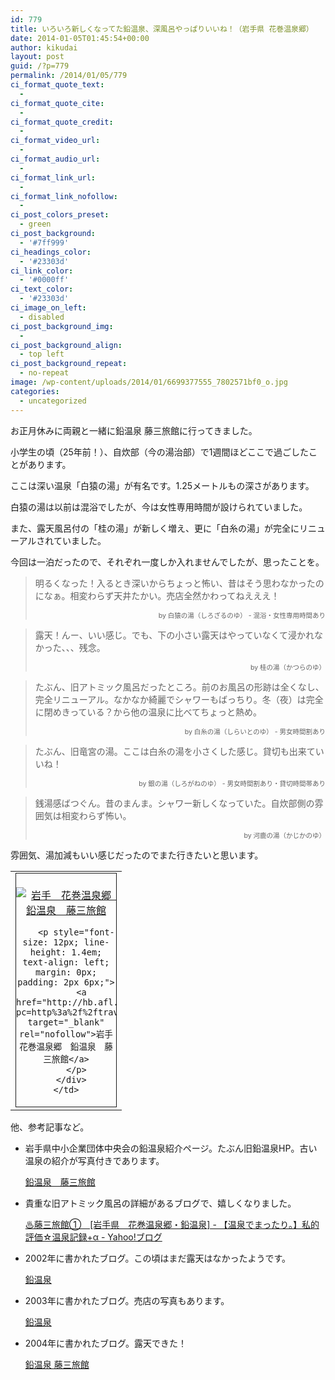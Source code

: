 ```yaml
---
id: 779
title: いろいろ新しくなってた鉛温泉、深風呂やっぱりいいね！（岩手県 花巻温泉郷）
date: 2014-01-05T01:45:54+00:00
author: kikudai
layout: post
guid: /?p=779
permalink: /2014/01/05/779
ci_format_quote_text:
  - 
ci_format_quote_cite:
  - 
ci_format_quote_credit:
  - 
ci_format_video_url:
  - 
ci_format_audio_url:
  - 
ci_format_link_url:
  - 
ci_format_link_nofollow:
  - 
ci_post_colors_preset:
  - green
ci_post_background:
  - '#7ff999'
ci_headings_color:
  - '#23303d'
ci_link_color:
  - '#0000ff'
ci_text_color:
  - '#23303d'
ci_image_on_left:
  - disabled
ci_post_background_img:
  - 
ci_post_background_align:
  - top left
ci_post_background_repeat:
  - no-repeat
image: /wp-content/uploads/2014/01/6699377555_7802571bf0_o.jpg
categories:
  - uncategorized
---
```

お正月休みに両親と一緒に鉛温泉 藤三旅館に行ってきました。

小学生の頃（25年前！）、自炊部（今の湯治部）で1週間ほどここで過ごしたことがあります。

ここは深い温泉「白猿の湯」が有名です。1.25メートルもの深さがあります。
  
白猿の湯は以前は混浴でしたが、今は女性専用時間が設けられていました。

また、露天風呂付の「桂の湯」が新しく増え、更に「白糸の湯」が完全にリニューアルされていました。

今回は一泊だったので、それぞれ一度しか入れませんでしたが、思ったことを。

> 明るくなった！入るとき深いからちょっと怖い、昔はそう思わなかったのになぁ。相変わらず天井たかい。売店全然かわってねえええ！
> 
> <p style="text-align: right; font-size: 75%;">
>   by 白猿の湯（しろざるのゆ） - 混浴・女性専用時間あり
> </p>

> 露天！んー、いい感じ。でも、下の小さい露天はやっていなくて浸かれなかった、、、残念。
> 
> <p style="text-align: right; font-size: 75%;">
>   by 桂の湯（かつらのゆ）
> </p>

> たぶん、旧アトミック風呂だったところ。前のお風呂の形跡は全くなし、完全リニューアル。なかなか綺麗でシャワーもばっちり。冬（夜）は完全に閉めきっている？から他の温泉に比べてちょっと熱め。
> 
> <p style="text-align: right; font-size: 75%;">
>   by 白糸の湯（しらいとのゆ） - 男女時間割あり
> </p>

> たぶん、旧竜宮の湯。ここは白糸の湯を小さくした感じ。貸切も出来ていいね！
> 
> <p style="text-align: right; font-size: 75%;">
>   by 銀の湯（しろがねのゆ） - 男女時間割あり・貸切時間帯あり
> </p>

> 銭湯感ばつぐん。昔のまんま。シャワー新しくなっていた。自炊部側の雰囲気は相変わらず怖い。
> 
> <p style="text-align: right; font-size: 75%;">
>   by 河鹿の湯（かじかのゆ）
> </p>

雰囲気、湯加減もいい感じだったのでまた行きたいと思います。

<table border="0" cellspacing="0" cellpadding="0">
  <tr>
    <td valign="top">
      <div style="border: 1px solid; margin: 0px; padding: 6px 0px; width: 160px; text-align: center; float: left;">
        <p>
          <a href="http://hb.afl.rakuten.co.jp/hgc/1233562c.28052250.1233562d.98a27e9d/?pc=http%3a%2f%2ftravel.rakuten.co.jp%2fHOTEL%2f9536%2f9536.html%3fcid%3dtr_af_1632%26scid%3daf_link_tbl&m=http%3a%2f%2fm.travel.rakuten.co.jp%2fportal%2fi%2fm_afy.ra%3fuid%3dNULLGWDOCOMO%26nurl%3dtravel.rakuten.co.jp%252Fh%252F9536" target="_blank" rel="nofollow"><img src="http://hbb.afl.rakuten.co.jp/hgb/?pc=http%3a%2f%2fimg.travel.rakuten.co.jp%2fimage%2fimgr_100%3fno%3d9536&m=http%3a%2f%2fimg.travel.rakuten.co.jp%2fimage%2fimgaf%3fno%3d9536" border="0" alt="岩手　花巻温泉郷　鉛温泉　藤三旅館" style="margin: 0px; padding: 0px;" /></a>
        </p>
        
        <p style="font-size: 12px; line-height: 1.4em; text-align: left; margin: 0px; padding: 2px 6px;">
          <a href="http://hb.afl.rakuten.co.jp/hgc/1233562c.28052250.1233562d.98a27e9d/?pc=http%3a%2f%2ftravel.rakuten.co.jp%2fHOTEL%2f9536%2f9536.html%3fcid%3dtr_af_1632%26scid%3daf_link_tbl&m=http%3a%2f%2fm.travel.rakuten.co.jp%2fportal%2fi%2fm_afy.ra%3fuid%3dNULLGWDOCOMO%26nurl%3dtravel.rakuten.co.jp%252Fh%252F9536" target="_blank" rel="nofollow">岩手　花巻温泉郷　鉛温泉　藤三旅館</a>
        </p>
      </div>
    </td>
  </tr>
</table>

他、参考記事など。

  * 岩手県中小企業団体中央会の鉛温泉紹介ページ。たぶん旧鉛温泉HP。古い温泉の紹介が写真付きであります。
  
    <a href="http://www.ginga.or.jp/~namari-onsen/guide1.html" target="_blank" rel="nofollow">鉛温泉　藤三旅館</a>
  * 貴重な旧アトミック風呂の詳細があるブログで、嬉しくなりました。
  
    <a href="http://blogs.yahoo.co.jp/yuyunet717/66568173.html" target="_blank" rel="nofollow">♨藤三旅館①　[岩手県　花巻温泉郷・鉛温泉] - 【温泉でまったり。】私的評価☆温泉記録+α - Yahoo!ブログ</a>
  * 2002年に書かれたブログ。この頃はまだ露天はなかったようです。
  
    <a href="http://www5b.biglobe.ne.jp/~yattyann/yattyann_081.htm" target="_blank" rel="nofollow">鉛温泉</a>
  * 2003年に書かれたブログ。売店の写真もあります。
  
    <a href="http://www.geocities.jp/kimihito_ooyama/namari/namari.htm" target="_blank" rel="nofollow">鉛温泉</a>
  * 2004年に書かれたブログ。露天できた！
  
    <a href="http://www.geocities.jp/oyu_web/t726.html" target="_blank" rel="nofollow">鉛温泉 藤三旅館</a>